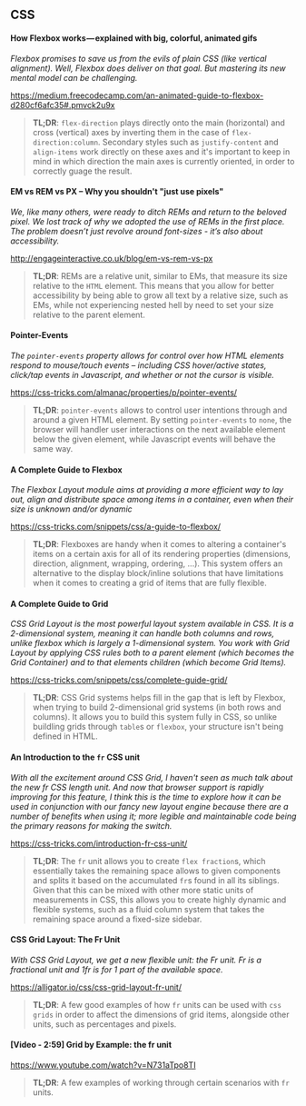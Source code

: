 ## CSS

#### How Flexbox works — explained with big, colorful, animated gifs

*Flexbox promises to save us from the evils of plain CSS (like vertical alignment). Well, Flexbox does deliver on that goal. But mastering its new mental model can be challenging.*

https://medium.freecodecamp.com/an-animated-guide-to-flexbox-d280cf6afc35#.pmvck2u9x

> **TL;DR**: `flex-direction` plays directly onto the main (horizontal) and cross (vertical) axes by inverting them in the case of `flex-direction:column`. Secondary styles such as `justify-content` and `align-items` work directly on these axes and it's important to keep in mind in which direction the main axes is currently oriented, in order to correctly guage the result.

#### EM vs REM vs PX – Why you shouldn't "just use pixels"

*We, like many others, were ready to ditch REMs and return to the beloved pixel. We lost track of why we adopted the use of REMs in the first place. The problem doesn’t just revolve around font-sizes - it’s also about accessibility.*

http://engageinteractive.co.uk/blog/em-vs-rem-vs-px

> **TL;DR**: REMs are a relative unit, similar to EMs, that measure its size relative to the `HTML` element. This means that you allow for better accessibility by being able to grow all text by a relative size, such as EMs, while not experiencing nested hell by need to set your size relative to the parent element.

#### Pointer-Events

*The `pointer-events` property allows for control over how HTML elements respond to mouse/touch events – including CSS hover/active states, click/tap events in Javascript, and whether or not the cursor is visible.*

https://css-tricks.com/almanac/properties/p/pointer-events/

> **TL;DR**: `pointer-events` allows to control user intentions through and around a given HTML element. By setting `pointer-events` to `none`, the browser will handler user interactions on the next available element below the given element, while Javascript events will behave the same way.

#### A Complete Guide to Flexbox

*The Flexbox Layout module aims at providing a more efficient way to lay out, align and distribute space among items in a container, even when their size is unknown and/or dynamic*

https://css-tricks.com/snippets/css/a-guide-to-flexbox/

> **TL;DR**: Flexboxes are handy when it comes to altering a container's items on a certain axis for all of its rendering properties (dimensions, direction, alignment, wrapping, ordering, ...). This system offers an alternative to the display block/inline solutions that have limitations when it comes to creating a grid of items that are fully flexible.

#### A Complete Guide to Grid

*CSS Grid Layout is the most powerful layout system available in CSS. It is a 2-dimensional system, meaning it can handle both columns and rows, unlike flexbox which is largely a 1-dimensional system. You work with Grid Layout by applying CSS rules both to a parent element (which becomes the Grid Container) and to that elements children (which become Grid Items).*

https://css-tricks.com/snippets/css/complete-guide-grid/

> **TL;DR**: CSS Grid systems helps fill in the gap that is left by Flexbox, when trying to build 2-dimensional grid systems (in both rows and columns). It allows you to build this system fully in CSS, so unlike buildling grids through `table`s or `flexbox`, your structure isn't being defined in HTML.

#### An Introduction to the `fr` CSS unit

*With all the excitement around CSS Grid, I haven't seen as much talk about the new fr CSS length unit. And now that browser support is rapidly improving for this feature, I think this is the time to explore how it can be used in conjunction with our fancy new layout engine because there are a number of benefits when using it; more legible and maintainable code being the primary reasons for making the switch.*

https://css-tricks.com/introduction-fr-css-unit/

> **TL;DR**: The `fr` unit allows you to create `flex fraction`s, which essentially takes the remaining space allows to given components and splits it based on the accumulated `fr`s found in all its siblings. Given that this can be mixed with other more static units of measurements in CSS, this allows you to create highly dynamic and flexible systems, such as a fluid column system that takes the remaining space around a fixed-size sidebar.

#### CSS Grid Layout: The Fr Unit

*With CSS Grid Layout, we get a new flexible unit: the Fr unit. Fr is a fractional unit and 1fr is for 1 part of the available space.*

https://alligator.io/css/css-grid-layout-fr-unit/

> **TL;DR**: A few good examples of how `fr` units can be used with `css grids` in order to affect the dimensions of grid items, alongside other units, such as percentages and pixels.

#### [Video - 2:59] Grid by Example: the fr unit

https://www.youtube.com/watch?v=N731aTpo8TI

> **TL;DR**: A few examples of working through certain scenarios with `fr` units.
